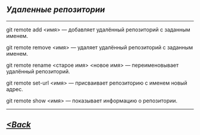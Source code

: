 ## ***Удаленные репозитории***

---

git remote add <имя>  — добавляет удалённый репозиторий с заданным именем.

git remote remove <имя> — удаляет удалённый репозиторий с заданным именем.

git remote rename <старое имя> <новое имя> — переименовывает удалённый репозиторий.

git remote set-url <имя>  — присваивает репозиторию с именем новый адрес.

git remote show <имя> — показывает информацию о репозитории.

---

## *[<Back](/readme.md)*